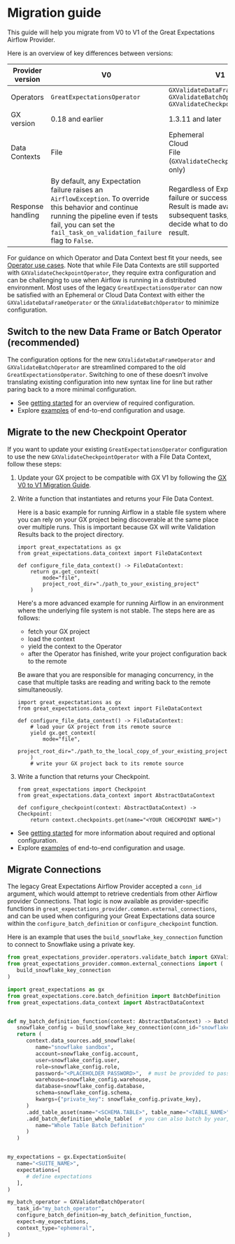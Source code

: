 # Migration guide

This guide will help you migrate from V0 to V1 of the Great Expectations Airflow Provider.

Here is an overview of key differences between versions:

| Provider version | V0 | V1 |
|---|---|---|
| Operators | `GreatExpectationsOperator` | `GXValidateDataFrameOperator`<br>`GXValidateBatchOperator`<br>`GXValidateCheckpointOperator` |
| GX version | 0.18 and earlier | 1.3.11 and later |
| Data Contexts | File | Ephemeral<br>Cloud<br>File (`GXValidateCheckpointOperator` only) |
| Response handling | By default, any Expectation failure raises an `AirflowException`. To override this behavior and continue running the pipeline even if tests fail, you can set the `fail_task_on_validation_failure` flag to `False`. | Regardless of Expectation failure or success, a Validation Result is made available to subsequent tasks, which can decide what to do with the result. |

For guidance on which Operator and Data Context best fit your needs, see [Operator use cases](getting-started.md/#operator-use-cases). Note that while File Data Contexts are still supported with `GXValidateCheckpointOperator`, they require extra configuration and can be challenging to use when Airflow is running in a distributed environment. Most uses of the legacy `GreatExpectationsOperator` can now be satisfied with an Ephemeral or Cloud Data Context with either the `GXValidateDataFrameOperator` or the `GXValidateBatchOperator` to minimize configuration.

## Switch to the new Data Frame or Batch Operator (recommended)

The configuration options for the new `GXValidateDataFrameOperator` and `GXValidateBatchOperator` are streamlined compared to the old `GreatExpectationsOperator`. Switching to one of these doesn’t involve translating existing configuration into new syntax line for line but rather paring back to a more minimal configuration.

- See [getting started](getting-started.md) for an overview of required configuration.
- Explore [examples](https://github.com/astronomer/airflow-provider-great-expectations/tree/docs/great_expectations_provider/example_dags) of end-to-end configuration and usage.

## Migrate to the new Checkpoint Operator

If you want to update your existing `GreatExpectationsOperator` configuration to use the new `GXValidateCheckpointOperator` with a File Data Context, follow these steps:

1. Update your GX project to be compatible with GX V1 by following the [GX V0 to V1 Migration Guide](https://docs.greatexpectations.io/docs/reference/learn/migration_guide).

2. Write a function that instantiates and returns your File Data Context.

   Here is a basic example for running Airflow in a stable file system where you can rely on your GX project being discoverable at the same place over multiple runs. This is important because GX will write Validation Results back to the project directory.

    ```
    import great_expectatations as gx
    from great_expectations.data_context import FileDataContext

    def configure_file_data_context() -> FileDataContext:
        return gx.get_context(
            mode="file",
            project_root_dir="./path_to_your_existing_project"
        )
    ```

    Here's a more advanced example for running Airflow in an environment where the underlying file system is not stable. The steps here are as follows:
    - fetch your GX project
    - load the context
    - yield the context to the Operator
    - after the Operator has finished, write your project configuration back to the remote

    Be aware that you are responsible for managing concurrency, in the case that multiple tasks are reading and writing back to the remote simultaneously.

    ```
    import great_expectatations as gx
    from great_expectations.data_context import FileDataContext

    def configure_file_data_context() -> FileDataContext:
        # load your GX project from its remote source
        yield gx.get_context(
            mode="file",
            project_root_dir="./path_to_the_local_copy_of_your_existing_project"
        )
        # write your GX project back to its remote source
    ```

3. Write a function that returns your Checkpoint.

    ```
    from great_expectations import Checkpoint
    from great_expectations.data_context import AbstractDataContext

    def configure_checkpoint(context: AbstractDataContext) -> Checkpoint:
        return context.checkpoints.get(name="<YOUR CHECKPOINT NAME>")
    ```

- See [getting started](getting-started.md) for more information about required and optional configuration.
- Explore [examples](https://github.com/astronomer/airflow-provider-great-expectations/tree/docs/great_expectations_provider/example_dags) of end-to-end configuration and usage.


## Migrate Connections

The legacy Great Expectations Airflow Provider accepted a `conn_id` argument, which
would attempt to retrieve credentials from other Airflow provider Connections. That logic
is now available as provider-specific functions in `great_expectations_provider.common.external_connections`,
and can be used when configuring your Great Expectations data source within the `configure_batch_definition` or
`configure_checkpoint` function.

Here is an example that uses the `build_snowflake_key_connection` function to connect to Snowflake using a private key.

```python
from great_expectations_provider.operators.validate_batch import GXValidateBatchOperator
from great_expectations_provider.common.external_connections import (
   build_snowflake_key_connection
)

import great_expectations as gx
from great_expectations.core.batch_definition import BatchDefinition
from great_expectations.data_context import AbstractDataContext


def my_batch_definition_function(context: AbstractDataContext) -> BatchDefinition:
   snowflake_config = build_snowflake_key_connection(conn_id="snowflake_conn_id")
   return (
      context.data_sources.add_snowflake(
         name="snowflake sandbox",
         account=snowflake_config.account,
         user=snowflake_config.user,
         role=snowflake_config.role,
         password="<PLACEHOLDER PASSWORD>",  # must be provided to pass validation but will be ignored
         warehouse=snowflake_config.warehouse,
         database=snowflake_config.database,
         schema=snowflake_config.schema,
         kwargs={"private_key": snowflake_config.private_key},
      )
      .add_table_asset(name="<SCHEMA.TABLE>", table_name="<TABLE_NAME>")
      .add_batch_definition_whole_table(  # you can also batch by year, month, or day here
         name="Whole Table Batch Definition"
      )
   )


my_expectations = gx.ExpectationSuite(
   name="<SUITE_NAME>",
   expectations=[
      # define expectations
   ],
)

my_batch_operator = GXValidateBatchOperator(
   task_id="my_batch_operator",
   configure_batch_definition=my_batch_definition_function,
   expect=my_expectations,
   context_type="ephemeral",
)
```
